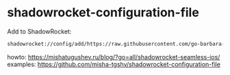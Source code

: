 # shadowrocket-configuration-file

Add to ShadowRocket: 
```bash
shadowrocket://config/add/https://raw.githubusercontent.com/go-barbara-go/shadowrocket-configuration-file/refs/heads/main/shadowrocket-direct-ru.conf
```

howto: https://mishatugushev.ru/blog/?go=all/shadowrocket-seamless-ios/  
examples: https://github.com/misha-tgshv/shadowrocket-configuration-file
